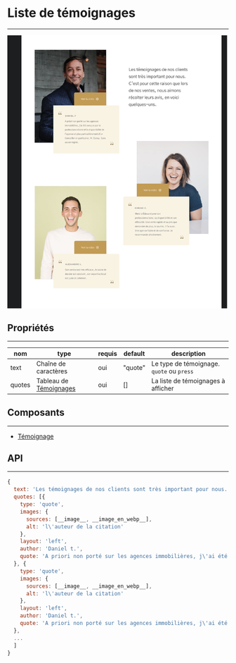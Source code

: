 # Liste de témoignages

---

![Image](./list.png)

## Propriétés

---

|nom|type|requis|default|description| 
|---|---|---|---|---|
text|Chaîne de caractères|oui|"quote"|Le type de témoignage. `quote` ou `press`
quotes|Tableau de [Témoignages](/2-cutting/composants/temoignage/)|oui|[]|La liste de témoignages à afficher


## Composants

---

- [Témoignage](/2-cutting/composants/temoignage/)


## API

---

```js
{
  text: 'Les témoignages de nos clients sont très important pour nous. C’est pour cette raison que lors de nos ventes, nous aimons récolter leurs avis, en voici quelques-uns.',
  quotes: [{
    type: 'quote',
    images: {
      sources: [__image__, __image_en_webp__],
      alt: 'l\'auteur de la citation'
    },
    layout: 'left',
    author: 'Daniel t.',
    quote: 'A priori non porté sur les agences immobilières, j\'ai été conquis par le professionnalisme et la disponibilité de l\'agence et plus particulièrement d\'un Conseiller en particulier, M. Danvy. Sans aucun regret.'
  }, {
    type: 'quote',
    images: {
      sources: [__image__, __image_en_webp__],
      alt: 'l\'auteur de la citation'
    },
    layout: 'left',
    author: 'Daniel t.',
    quote: 'A priori non porté sur les agences immobilières, j\'ai été conquis par le professionnalisme et la disponibilité de l\'agence et plus particulièrement d\'un Conseiller en particulier, M. Danvy. Sans aucun regret.'
  }, 
  ...
  ]
}
```
